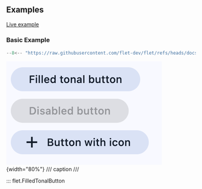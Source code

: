 ## Examples

[Live example](https://flet-controls-gallery.fly.dev/buttons/filledtonalbutton)

### Basic Example

```python
--8<-- "https://raw.githubusercontent.com/flet-dev/flet/refs/heads/docs/sdk/python/examples/controls/filled-tonal-button/basic.py"
```

![basic](https://raw.githubusercontent.com/flet-dev/flet/docs/sdk/python/examples/controls/filled-tonal-button/media/basic.png){width="80%"}
/// caption
///

::: flet.FilledTonalButton
